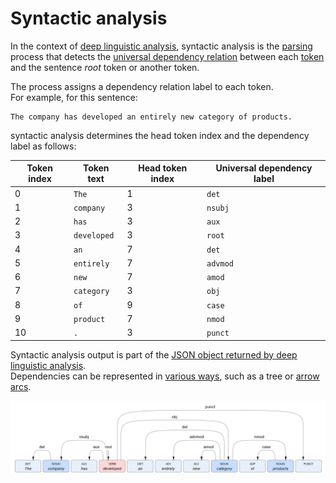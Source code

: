 # Syntactic analysis

In the context of [deep linguistic analysis](../index.md), syntactic analysis is the <a href="https://en.wikipedia.org/wiki/Parsing#Human_languages" target="_blank">parsing</a> process that detects the <a href="https://universaldependencies.org/u/dep/index.html" target="_blank">universal dependency relation</a> between each [token](../subdivision/index.md) and the sentence _root_ token or another token.

The process assigns a dependency relation label to each token.  
For example, for this sentence:

	The company has developed an entirely new category of products.
	
syntactic analysis determines the head token index and the dependency label as follows:

Token index | Token text| Head token index | Universal dependency label
--- | --- | --- | ---
0 | `The` | 1 | `det`
1 | `company` | 3 | `nsubj`
2 | `has` | 3 | `aux`
3 | `developed` | 3 | `root`
4 | `an` | 7 | `det`
5 | `entirely` | 7 | `advmod`
6 | `new` | 7 | `amod`
7 | `category` | 3 | `obj`
8 | `of` | 9 | `case`
9 | `product` | 7 | `nmod`
10 | `.` | 3 | `punct`

Syntactic analysis output is part of the [JSON object returned by deep linguistic analysis](../../../reference/output/linguistic-analysis/index.md).  
Dependencies can be represented in <a href="https://en.wikipedia.org/wiki/Dependency_grammar#Representing_dependencies" target="_blank">various ways</a>, such as a tree or [arrow arcs](../../../reference/dependency-representation/index.md).

[![](arrow-arcs.png)](arrow-arcs.png)
